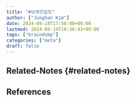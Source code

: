 ```yaml
---
title: "#브레인덤프"
author: ["Junghan Kim"]
date: 2024-09-18T17:50:00+09:00
lastmod: 2024-09-24T19:30:43+09:00
tags: ["braindump"]
categories: ["meta"]
draft: false
---
```


<!--more-->


## Related-Notes {#related-notes}

## References

<style>.csl-entry{text-indent: -1.5em; margin-left: 1.5em;}</style><div class="csl-bib-body">
</div>
